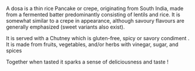 A dosa is a thin rice Pancake or crepe, originating from South India, made from a fermented batter predominantly consisting of lentils and rice. It is somewhat similar to a crepe in appearance, although savoury flavours are generally emphasized (sweet variants also exist).

It is served with a Chutney which is  gluten-free, spicy or savory condiment . It is made from fruits, vegetables, and/or herbs with vinegar, sugar, and spices

Together when tasted it sparks a sense of deliciousness and taste !